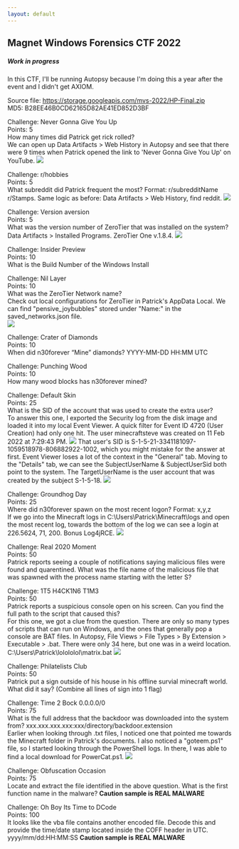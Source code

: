 ```yaml
---
layout: default
---
```


## Magnet Windows Forensics CTF 2022
##### Work in progress 

In this CTF, I'll be running Autopsy because I'm doing this a year after the event and I didn't get AXIOM.

Source file: https://storage.googleapis.com/mvs-2022/HP-Final.zip   
MD5: B28EE46B0CD62165D82AE41ED852D3BF

Challenge: Never Gonna Give You Up  
Points: 5  
How many times did Patrick get rick rolled?  
We can open up Data Artifacts > Web History in Autopsy and see that there were 9 times when Patrick opened the link to 'Never Gonna Give You Up' on YouTube.
![](https://yaboygmoney.github.io/htb/magnet22/q1.png)

Challenge: r/hobbies  
Points: 5  
What subreddit did Patrick frequent the most? Format: r/subredditName  
r/Stamps. Same logic as before: Data Artifacts > Web History, find reddit. 
![](https://yaboygmoney.github.io/htb/magnet22/q2.png)

Challenge: Version aversion  
Points: 5  
What was the version number of ZeroTier that was installed on the system?  
Data Artifacts > Installed Programs. ZeroTier One v.1.8.4.
![](https://yaboygmoney.github.io/htb/magnet22/q3.png)

Challenge: Insider Preview   
Points: 10  
What is the Build Number of the Windows Install  

Challenge: Nil Layer   
Points: 10  
What was the ZeroTier Network name?  
Check out local configurations for ZeroTier in Patrick's AppData Local. We can find "pensive_joybubbles" stored under "Name:" in the saved_networks.json file.  
![](https://yaboygmoney.github.io/htb/magnet22/q5.png)

Challenge: Crater of Diamonds   
Points: 10  
When did n30forever “Mine” diamonds? YYYY-MM-DD HH:MM UTC  

Challenge: Punching Wood  
Points: 10  
How many wood blocks has n30forever mined?  

Challenge: Default Skin  
Points: 25  
What is the SID of the account that was used to create the extra user?  
To answer this one, I exported the Security log from the disk image and loaded it into my local Event Viewer. A quick filter for Event ID 4720 (User Creation) had only one hit. The user minecraftsteve was created on 11 Feb 2022 at 7:29:43 PM. 
![](https://yaboygmoney.github.io/htb/magnet22/SID.png)
That user's SID is S-1-5-21-3341181097-1059518978-806882922-1002, which you might mistake for the answer at first. Event Viewer loses a lot of the context in the "General" tab. Moving to the "Details" tab, we can see the SubjectUserName & SubjectUserSid both point to the system. The TargetUserName is the user account that was created by the subject S-1-5-18.
![](https://yaboygmoney.github.io/htb/magnet22/SIDAnswer.png)

Challenge: Groundhog Day  
Points: 25  
Where did n30forever spawn on the most recent logon? Format: x,y,z  
If we go into the Minecraft logs in C:\Users\Patrick\Minecraft\logs and open the most recent log, towards the bottom of the log we can see a login at 226.5624, 71, 200. Bonus Log4jRCE.
![](https://yaboygmoney.github.io/htb/magnet22/loginLocation.png)

Challenge: Real 2020 Moment   
Points: 50  
Patrick reports seeing a couple of notifications saying malicious files were found and quarentined. What was the file name of the malicious file that was spawned with the process name starting with the letter S?  

Challenge: 1T5 H4CK1N6 T1M3   
Points: 50  
Patrick reports a suspicious console open on his screen. Can you find the full path to the script that caused this?  
For this one, we got a clue from the question. There are only so many types of scripts that can run on Windows, and the ones that generally pop a console are BAT files. In Autopsy, File Views > File Types > By Extension > Executable > .bat. There were only 34 here, but one was in a weird location. C:\Users\Patrick\lolololol\matrix.bat 
![](https://yaboygmoney.github.io/htb/magnet22/hackedBro.png)

Challenge: Philatelists Club   
Points: 50  
Patrick put a sign outside of his house in his offline survial minecraft world. What did it say? (Combine all lines of sign into 1 flag)  

Challenge: Time 2 Bock 0.0.0.0/0   
Points: 75  
What is the full address that the backdoor was downloaded into the system from? xxx.xxx.xxx.xxx:xxx/directory/backdoor.extension  
Earlier when looking through .txt files, I noticed one that pointed me towards the Minecraft folder in Patrick's documents. I also noticed a "goteem.ps1" file, so I started looking through the PowerShell logs. In there, I was able to find a local download for PowerCat.ps1. 
![](https://yaboygmoney.github.io/htb/magnet22/localDownload.png)

Challenge: Obfuscation Occasion   
Points: 75  
Locate and extract the file identified in the above question. What is the first function name in the malware? **Caution sample is REAL MALWARE**  

Challenge: Oh Boy Its Time to DCode   
Points: 100  
It looks like the vba file contains another encoded file. Decode this and provide the time/date stamp located inside the COFF header in UTC. yyyy/mm/dd:HH:MM:SS **Caution sample is REAL MALWARE**  
